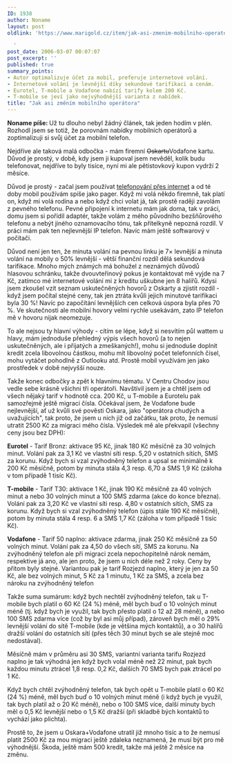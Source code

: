 ```yaml
---
ID: 1938
author: Noname
layout: post
oldlink: 'https://www.marigold.cz/item/jak-asi-zmenim-mobilniho-operatora

  '
post_date: 2006-03-07 00:07:07
post_excerpt: ''
published: true
summary_points:
- Autor optimalizuje účet za mobil, preferuje internetové volání.
- Internetové volání je levnější díky sekundové tarifikaci a cenám.
- Eurotel, T-mobile a Vodafone nabízí tarify kolem 200 Kč.
- T-mobile se jeví jako nejvýhodnější varianta z nabídek.
title: "Jak asi změním mobilního operátora"
---
```


<p><strong>Noname píše: </strong>Už tu dlouho nebyl žádný článek, tak jeden hodím v plén. Rozhodl jsem se totiž, že porovnám nabídky mobilních operátorů a zoptimalizuji si svůj účet za mobilní telefon.</p>

<p>Nejdříve ale taková malá odbočka - mám firemní <del>Oskartu</del>Vodafone kartu. Důvod je prostý, v době, kdy jsem ji kupoval jsem nevěděl, kolik budu telefonovat, nejdříve to byly tisíce, nyní mi ale pětistovkový kupon vydrží 2 měsíce.</p>

<p>Důvod je prostý - začal jsem používat <a href="http://sipy.cz">telefonování přes internet</a> a od té doby mobil používám spíše jako pager. Když mi volá někdo firemně, tak platí on, když mi volá rodina a nebo když chci volat já, tak prostě raději zavolám z pevného telefonu. Pevné připojení k internetu mám jak doma, tak v práci, domu jsem si pořídil adaptér, takže volám z mého původního bezšňůrového telefonu a nebýt jiného oznamovacího tónu, tak přítelkyně nepozná rozdíl. V práci mám pak ten nejlevnější IP telefon. Navíc mám ještě softwarový v počítači.</p>

<p>Důvod není jen ten, že minuta volání na pevnou linku je 7× levnější a minuta volání na mobily o 50% levnější - větší finanční rozdíl dělá sekundová tarifikace. Mnoho mých známých má bohužel z neznámých důvodů hlasovou schránku, takže dvouvteřinový pokus je kontaktovat mě vyjde na 7 Kč, zatímco mé internetové volání mi z kreditu uškubne jen 8 halířů. Kdysi jsem zkoušel vzít seznam uskutečněných hovorů z Oskarty a zjistit rozdíl - když jsem počítal stejné ceny, tak jen ztráta kvůli jejich minutové tarifikaci byla 30 %! Navíc po započítání levnějších cen celková úspora byla přes 70 %. Ve skutečnosti ale mobilní hovory velmi rychle usekávám, zato IP telefon mě v hovoru nijak neomezuje.</p>

<p>To ale nejsou ty hlavní výhody - cítím se lépe, když si nesvítím půl wattem u hlavy, mám jednoduše přehledný výpis všech hovorů (a to nejen uskutečněných, ale i přijatých a zmeškaných!), mohu si jednoduše doplnit kredit zcela libovolnou částkou, mohu mít libovolný počet telefonních čísel, mohu vytáčet pohodlně z Outlooku atd. Prostě mobil využívám jen jako prostředek v době nejvyšší nouze.</p>

<p>Takže konec odbočky a zpět k hlavnímu tématu. V Centru Chodov jsou vedle sebe krásně všichni tři operátoři. Navštívil jsem je a chtěl jsem od všech nějaký tarif v hodnotě cca. 200 Kč, u T-mobile a Eurotelu pak samozřejmě ještě migraci čísla. Očekával jsem, že Vodafone bude nejlevnější, ať už kvůli své pověsti Oskara, jako "operátora chudých a uvažujících", tak proto, že jsem u nich již od začátku, tak proto, že nemusí utratit 2500 Kč za migraci mého čísla. Výsledek mě ale překvapil (všechny ceny jsou bez DPH):</p>

<!--more--><p><strong>Eurotel</strong> - Tarif Bronz: aktivace 95 Kč, jinak 180 Kč měsíčně za 30 volných minut. Volání pak za 3,1 Kč ve vlastní síti resp. 5,20 v ostatních sítích, SMS za korunu. Když bych si vzal zvýhodněný telefon a upsal se minimálně k 200 Kč měsíčně, potom by minuta stála 4,3 resp. 6,70 a SMS 1,9 Kč (záloha v tom případě 1 tisíc Kč).</p>

<p><strong>T-mobile</strong> - Tarif T30: aktivace 1 Kč, jinak 190 Kč měsíčně za 40 volných minut a nebo 30 volných minut a 100 SMS zdarma (akce do konce března). Volání pak za 3,20 Kč ve vlastní síti resp. 4,80 v ostatních sítích, SMS za korunu. Když bych si vzal zvýhodněný telefon (úpis stále 190 Kč měsíčně), potom by minuta stála 4 resp. 6 a SMS 1,7 Kč (záloha v tom případě 1 tisíc Kč).</p>

<p><strong>Vodafone</strong> - Tarif 50 naplno: aktivace zdarma, jinak 250 Kč měsíčně za 50 volných minut. Volání pak za 4,50 do všech sítí, SMS za korunu. Na zvýhodněný telefon ale při migraci zcela nepochopitelně nárok nemám, respektive já ano, ale jen proto, že jsem u nich déle než 2 roky. Ceny by přitom byly stejné. Variantou pak je tarif Rozjezd naplno, který je jen za 50 Kč, ale bez volných minut, 5 Kč za 1 minutu, 1 Kč za SMS, a zcela bez nároku na zvýhodněný telefon</p>

<p>Takže suma sumárum: když bych nechtěl zvýhodněný telefon, tak u T-mobile bych platil o 60 Kč (24 %) méně, měl bych buď o 10 volných minut méně (tj. když bych je využil, tak bych přesto platil o 12 až 28 méně), a nebo 100 SMS zdarma více (což by byl asi můj případ), zároveň bych měl o 29% levnější volání do sítě T-mobile (kde je většina mých kontaktů), a o 30 halířů dražší volání do ostatních sítí (přes těch 30 minut bych se ale stejně moc nedostával).</p>

<p>Měsíčně mám v průměru asi 30 SMS, variantní varianta tarifu Rozjezd naplno je tak výhodná jen když bych volal méně než 22 minut, pak bych každou minutu ztrácel 1,8 resp. 0,2 Kč, dalších 70 SMS bych pak ztrácel po 1 Kč.</p>

<p>Když bych chtěl zvýhodněný telefon, tak bych opět u T-mobile platil o 60 Kč (24 %) méně, měl bych buď o 10 volných minut méně (i když bych je využil, tak bych platil až o 20 Kč méně), nebo o 100 SMS více, další minuty bych měl o 0,5 Kč levnější nebo o 1,5 Kč dražší (při skladbě bých kontaktů to vychází jako plichta).</p>

<p>Prostě to, že jsem u Oskara+Vodafone utratil již mnoho tisíc a to že nemusí platit 2500 Kč za mou migraci ještě zdaleka neznamená, že musí být pro mě výhodnější. Škoda, ještě mám 500 kredit, takže má ještě 2 měsíce na změnu.</p>
